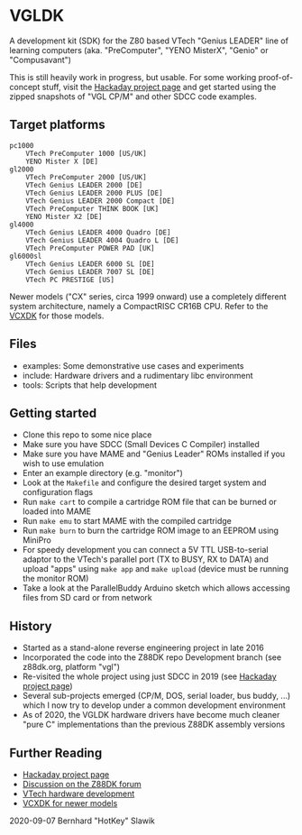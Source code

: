 # VGLDK
A development kit (SDK) for the Z80 based VTech "Genius LEADER" line of learning computers (aka. "PreComputer", "YENO MisterX", "Genio" or "Compusavant")

This is still heavily work in progress, but usable. For some working proof-of-concept stuff, visit the [Hackaday project page](https://hackaday.io/project/166921-v-tech-genius-leader-precomputer-hacking) and get started using the zipped snapshots of "VGL CP/M" and other SDCC code examples.


## Target platforms
	pc1000
		VTech PreComputer 1000 [US/UK]
		YENO Mister X [DE]
	gl2000
		VTech PreComputer 2000 [US/UK]
		VTech Genius LEADER 2000 [DE]
		VTech Genius LEADER 2000 PLUS [DE]
		VTech Genius LEADER 2000 Compact [DE]
		VTech PreComputer THINK BOOK [UK]
		YENO Mister X2 [DE]
	gl4000
		VTech Genius LEADER 4000 Quadro [DE]
		VTech Genius LEADER 4004 Quadro L [DE]
		VTech PreComputer POWER PAD [UK]
	gl6000sl
		VTech Genius LEADER 6000 SL [DE]
		VTech Genius LEADER 7007 SL [DE]
		VTech PC PRESTIGE [US]

Newer models ("CX" series, circa 1999 onward) use a completely different system architecture, namely a CompactRISC CR16B CPU. Refer to the [VCXDK](https://www.github.com/hotkeymuc/vcxdk) for those models.

## Files
* examples: Some demonstrative use cases and experiments
* include: Hardware drivers and a rudimentary libc environment
* tools: Scripts that help development

## Getting started
* Clone this repo to some nice place
* Make sure you have SDCC (Small Devices C Compiler) installed
* Make sure you have MAME and "Genius Leader" ROMs installed if you wish to use emulation
* Enter an example directory (e.g. "monitor")
* Look at the `Makefile` and configure the desired target system and configuration flags
* Run `make cart` to compile a cartridge ROM file that can be burned or loaded into MAME
* Run `make emu` to start MAME with the compiled cartridge
* Run `make burn` to burn the cartridge ROM image to an EEPROM using MiniPro
* For speedy development you can connect a 5V TTL USB-to-serial adaptor to the VTech's parallel port (TX to BUSY, RX to DATA) and upload "apps" using `make app` and `make upload` (device must be running the monitor ROM)
* Take a look at the ParallelBuddy Arduino sketch which allows accessing files from SD card or from network

## History
* Started as a stand-alone reverse engineering project in late 2016
* Incorporated the code into the Z88DK repo Development branch (see z88dk.org, platform "vgl")
* Re-visited the whole project using just SDCC in 2019 (see [Hackaday project page](https://hackaday.io/project/166921-v-tech-genius-leader-precomputer-hacking))
* Several sub-projects emerged (CP/M, DOS, serial loader, bus buddy, ...) which I now try to develop under a common development environment
* As of 2020, the VGLDK hardware drivers have become much cleaner "pure C" implementations than the previous Z88DK assembly versions

## Further Reading
* [Hackaday project page](https://hackaday.io/project/166921-v-tech-genius-leader-precomputer-hacking)
* [Discussion on the Z88DK forum](https://www.z88dk.org/forum/viewtopic.php?id=10055)
* [VTech hardware development](https://www.thingiverse.com/thing:3108809)
* [VCXDK for newer models](https://www.github.com/hotkeymuc/vcxdk)


2020-09-07 Bernhard "HotKey" Slawik